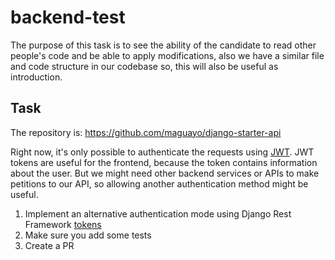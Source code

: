 # backend-test

The purpose of this task is to see the ability of the candidate to read other people's code and be able to apply modifications, also we have a similar file and code structure in our codebase so, this will also be useful as introduction.

## Task
The repository is: https://github.com/maguayo/django-starter-api

Right now, it's only possible to authenticate the requests using [JWT](https://tools.ietf.org/html/rfc7519). JWT tokens are useful for the frontend, because the token contains information about the user. But we might need other backend services or APIs to make petitions to our API, so allowing another authentication method might be useful.

1) Implement an alternative authentication mode using Django Rest Framework [tokens](https://www.django-rest-framework.org/api-guide/authentication/#tokenauthentication)
2) Make sure you add some tests
3) Create a PR
